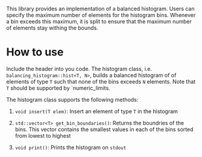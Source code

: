 This library provides an implementation of a balanced histogram. Users can specify the maximum number of elements for the histogram bins. Whenever a bin exceeds this maximum, it is split to ensure that the maximum number of elements stay withing the bounds.

# How to use
Include the header into you code.
The histogram class, i.e. `balancing_histogram::hist<T, N>`, builds a balanced histogram of of elements of type `T` such that none of the bins exceeds `N` elements. Note that `T` should be supported by `numeric_limits.

The histogram class supports the following methods:
  1. `void insert(T elem)`: Insert an element of type `T` in the histogram

  2. `std::vector<T> get_bin_boundaries()`: Returns the boundries of the bins. This vector contains the smallest values in each of the bins sorted from lowest to highest
  
  3. `void print()`: Prints the histogram on `stdout` 
